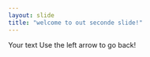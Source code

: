 ```yaml
---
layout: slide
title: "welcome to out seconde slide!"
---
```

Your text
Use the left arrow to go back!
